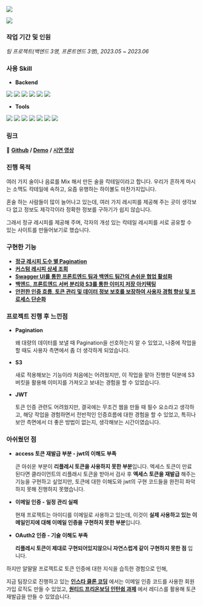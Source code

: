 ![](https://github.com/Heo-y-y/development-blog/assets/112863029/a597076e-53a8-4535-a094-af1d2849a180)

![](https://github.com/Heo-y-y/development-blog/assets/112863029/e555fdbd-5735-4adf-9fe0-93f52b657c74)

### 작업 기간 및 인원
*팀 프로젝트(백엔드 3명, 프론트엔드 3명), 2023.05 ~ 2023.06*

### 사용 Skill
- **Backend**

![](https://img.shields.io/badge/SpringBoot-6DB33F.svg?&style=for-the-badge&logo=SpringBoot&logoColor=white)
<img src="https://img.shields.io/badge/Java11-007396?style=for-the-badge&logo=Conda-Forge&logoColor=white">
![](https://img.shields.io/badge/MySQL-4479A1.svg?&style=for-the-badge&logo=MySQL&logoColor=white)
![](https://img.shields.io/badge/SpringSecurity-6DB33F.svg?&style=for-the-badge&logo=SpringSecurity&logoColor=white)
![](https://img.shields.io/badge/AmazonS3-569A31.svg?&style=for-the-badge&logo=amazons3&logoColor=white)
<img src="https://img.shields.io/badge/jsonwebtokens-000000?style=for-the-badge&logo=jsonwebtokens&logoColor=white">

- **Tools**

![](https://img.shields.io/badge/GitHub-181717.svg?&style=for-the-badge&logo=github&logoColor=white)
![](https://img.shields.io/badge/git-F05032?style=for-the-badge&logo=git&logoColor=white)
![](https://img.shields.io/badge/intellij-000000.svg?&style=for-the-badge&logo=intellijidea&logoColor=white)
![](https://img.shields.io/badge/Swagger-85EA2D.svg?&style=for-the-badge&logo=swagger&logoColor=black)
![](https://img.shields.io/badge/Postman-ff6c37.svg?&style=for-the-badge&logo=Postman&logoColor=white)
![](https://img.shields.io/badge/discord-5865F2?style=for-the-badge&-logo=discord&logoColor=white)
![](https://img.shields.io/badge/notion-000000?style=for-the-badge&logo=notion&logoColor=white)


### 링크
📎 **[Github](https://github.com/Heo-y-y/cocktail_project) / [Demo](http://resevilleage-bukit.s3-website.ap-northeast-2.amazonaws.com)** **/ [시연 영상](https://youtu.be/hv4089oai4o)**

### 진행 목적
여러 가지 술이나 음료를 Mix 해서 만든 술을 칵테일이라고 합니다. 우리가 흔하게 마시는 소맥도 칵테일에 속하고, 요즘 유행하는 하이볼도 마찬가지입니다.

혼술 하는 사람들이 많이 늘어나고 있는데, 여러 가지 레시피를 제공해 주는 곳이 생각보다 없고 정보도 제각각이라 정확한 정보를 구하기가 쉽지 않습니다.

그래서 정규 레시피를 제공해 주며, 각자의 개성 있는 칵테일 레시피를 서로 공유할 수 있는 사이트를 만들어보기로 했습니다.

### 구현한 기능

- **[정규 레시피 도수 별 Pagination](정규레시피.md)**
- **[커스텀 레시피 상세 조회](커스텀레시피.md)**
- **[Swagger UI를 통한 프론트엔드 팀과 백엔드 팀간의 손쉬운 협업 활성화](Swagger.md)**
- **[백엔드, 프론트엔드 서버 분리와 S3를 통한 이미지 저장 아키텍팅](S3.md)**
- **[안전한 인증 흐름, 토큰 관리 및 데이터 정보 보호를 보장하여 사용자 경험 향상 및 프로세스 단순화](인증흐름.md)**

### 프로젝트 진행 후 느낀점

- **Pagination**
    
    왜 대량의 데이터를 보낼 때 Pagination을 선호하는지 알 수 있었고, 나중에 작업을 할 때도 사용자 측면에서 좀 더 생각하게 되었습니다.
    
- **S3**
    
    새로 적용해보는 기능이라 처음에는 어려웠지만, 이 작업을 맡아 진행한 덕분에 S3 버킷을 활용해 이미지를 가져오고 보내는 경험을 할 수 있었습니다.
    
- **JWT**
    
    토큰 인증 관련도 어려웠지만, 결국에는 무조건 웹을 만들 때 필수 요소라고 생각하고, 해당 작업을 경험하면서 전반적인 인증흐름에 대한 경험을 할 수 있었고, 특히나 보안 측면에서 더 좋은 방법이 없는지, 생각해보는 시간이였습니다.

### 아쉬웠던 점

- **access 토큰 재발급 부분 - jwt의 이해도 부족**
    
    큰 아쉬운 부분이 **리플레시 토큰을 사용하지 못한 부분**입니다. 엑세스 토큰이 만료 된다면 클라이언트의 리플래시 토큰을 받아서 검사 후 **엑세스 토큰을 재발급** 해주는 기능을 구현하고 싶었지만, 토큰에 대한 이해도와 jwt의 구현 코드들을 완전히 파악하지 못해 진행하지 못했습니다.
    
- **이메일 인증 - 일정 관리 실패**
    
    현재 프로잭트는 아이디를 이메일로 사용하고 있는데, 이것이 **실제 사용하고 있는 이메일인지에 대해 이메일 인증을 구현하지 못한 부분**입니다.
    
- **OAuth2 인증 - 기술 이해도 부족**
    
    **리플레시 토큰이 제대로 구현되어있지않으니 자연스럽게 같이 구현하지 못한 점** 입니다.

하지만 알딸딸 프로젝트로 토큰 인증에 대한 지식을 습득한 경험으로 인해,

지금 팀장으로 진행하고 있는 **[인스타 클론 코딩](https://github.com/Instagram-clone-project-team/Instamram-clone)** 에서는 이메일 인증 코드를 사용한 회원가입 로직도 만들 수 있었고, **[원티드 프리온보딩 인턴쉽 과제](https://github.com/Heo-y-y/wanted-pre-onboarding-backend)** 에서 레디스를 활용해 토큰 재발급을 만들 수 있었습니다.
